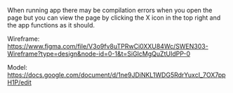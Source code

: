 When running app there may be compilation errors when you open the page but you can view the page by clicking the X icon in the top right and the app functions as it should.

Wireframe: https://www.figma.com/file/V3o9fv8uTPRwCi0XXU84Wc/SWEN303-Wireframe?type=design&node-id=0-1&t=SiGIcMgQuZtUIdPP-0

Model: https://docs.google.com/document/d/1ne9JDiNKL1WDG5RdrYuxcI_7OX7ppH1P/edit
